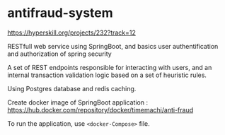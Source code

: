 # antifraud-system

<https://hyperskill.org/projects/232?track=12>

RESTfull web service using SpringBoot, and basics user authentification and authorization of spring security

A set of REST endpoints responsible for interacting with users, and an internal transaction validation logic based on a set of heuristic rules.

Using Postgres database and redis caching.

Create docker image of SpringBoot application : <https://hub.docker.com/repository/docker/timemachi/anti-fraud> 

To run the application, use `<docker-Compose>` file.
